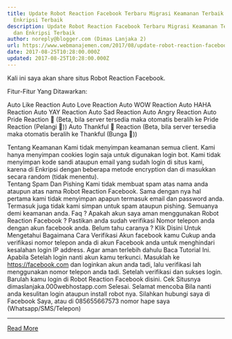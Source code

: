 ```yaml
---
title: Update Robot Reaction Facebook Terbaru Migrasi Keamanan Terbaik SSL dan
  Enkripsi Terbaik
description: Update Robot Reaction Facebook Terbaru Migrasi Keamanan Terbaik SSL
  dan Enkripsi Terbaik
author: noreply@blogger.com (Dimas Lanjaka 2)
url: https://www.webmanajemen.com/2017/08/update-robot-reaction-facebook-terbaru.html
date: 2017-08-25T10:28:00.000Z
updated: 2017-08-25T10:28:00.000Z
---
```


Kali ini saya akan share situs Robot Reaction Facebook.

Fitur-Fitur Yang Ditawarkan:

Auto Like Reaction
Auto Love Reaction
Auto WOW Reaction
Auto HAHA Reaction
Auto YAY Reaction
Auto Sad Reaction
Auto Angry Reaction
Auto Pride Reaction 🌈 (Beta, bila server tersedia maka otomatis beralih ke Pride Reaction (Pelangi 🌈))
Auto Thankful 🌼 Reaction (Beta, bila server tersedia maka otomatis beralih ke Thankful (Bunga 🌼))

Tentang Keamanan
Kami tidak menyimpan keamanan semua client. Kami hanya menyimpan cookies login saja untuk digunakan login bot. Kami tidak menyimpan kode sandi ataupun email yang sudah login di situs kami, karena di Enkripsi dengan beberapa metode encryption dan di masukkan secara random (tidak menentu).  
Tentang Spam Dan Pishing
Kami tidak membuat spam atas nama anda ataupun atas nama Robot Reaction Facebook. Sama dengan nya hal pertama kami tidak menyimpan apapun termasuk email dan password anda. Termasuk juga tidak kami simpan untuk spam ataupun pishing. Semuanya demi keamanan anda. 
Faq ?
Apakah akun saya aman menggunakan Robot Reaction Facebook ?
Pastikan anda sudah verifikasi Nomor telepon anda dengan akun facebook anda.
Belum tahu caranya ? Klik Disini Untuk Mengetahui Bagaimana Cara Verifikasi Akun facebook kamu
Cukup anda verifikasi nomor telepon anda di akun Facebook anda untuk menghindari kesalahan login IP address. Agar aman terlebih dahulu Baca Tutorial Ini.
 Apabila Setelah login nanti akun kamu terkunci. Masuklah ke https://facebook.com dan loginkan akun anda tadi, lalu verifikasi lah menggunakan nomor telepon anda tadi. Setelah verifikasi dan sukses login. Barulah kamu login di  Robot Reaction Facebook disini.
Cek Situsnya dimaslanjaka.000webhostapp.com
Selesai. Selamat mencoba
Bila nanti anda kesulitan login ataupun install robot nya. Silahkan hubungi saya di Facebook Saya, atau di 085655667573 nomor hape saya (Whatsapp/SMS/Telepon)<hr/> <a href="https://www.webmanajemen.com/2017/08/update-robot-reaction-facebook-terbaru.html" rel="follow" class="button" id="read-more">Read More</a>